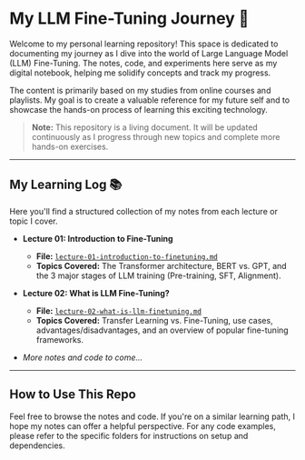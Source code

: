 # My LLM Fine-Tuning Journey 🚀

Welcome to my personal learning repository! This space is dedicated to documenting my journey as I dive into the world of Large Language Model (LLM) Fine-Tuning. The notes, code, and experiments here serve as my digital notebook, helping me solidify concepts and track my progress.

The content is primarily based on my studies from online courses and playlists. My goal is to create a valuable reference for my future self and to showcase the hands-on process of learning this exciting technology.

> **Note:** This repository is a living document. It will be updated continuously as I progress through new topics and complete more hands-on exercises.

---

## My Learning Log 📚

Here you'll find a structured collection of my notes from each lecture or topic I cover.

* **Lecture 01: Introduction to Fine-Tuning**
    * **File:** [`lecture-01-introduction-to-finetuning.md`](./lecture-01-introduction-to-finetuning.md)
    * **Topics Covered:** The Transformer architecture, BERT vs. GPT, and the 3 major stages of LLM training (Pre-training, SFT, Alignment).

* **Lecture 02: What is LLM Fine-Tuning?**
    * **File:** [`lecture-02-what-is-llm-finetuning.md`](./lecture-02-what-is-llm-finetuning.md)
    * **Topics Covered:** Transfer Learning vs. Fine-Tuning, use cases, advantages/disadvantages, and an overview of popular fine-tuning frameworks.

* *More notes and code to come...*

---

## How to Use This Repo

Feel free to browse the notes and code. If you're on a similar learning path, I hope my notes can offer a helpful perspective. For any code examples, please refer to the specific folders for instructions on setup and dependencies.